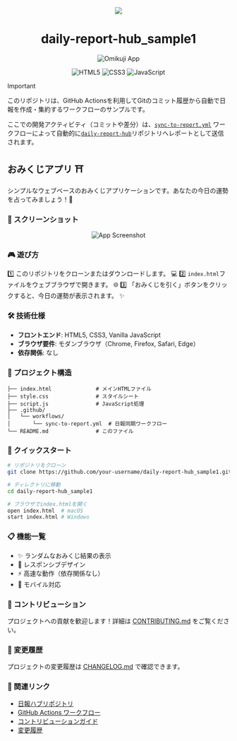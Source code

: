 <div align="center">

![](https://github.com/user-attachments/assets/f7afed43-1d98-4886-b2e0-57c99dd7874e)

# daily-report-hub_sample1

![Omikuji App](https://via.placeholder.com/800x200/FF6B6B/FFFFFF?text=🎋+Omikuji+App+⛩️)

<p>
  <img src="https://img.shields.io/badge/HTML5-E34F26?style=for-the-badge&logo=html5&logoColor=white" alt="HTML5">
  <img src="https://img.shields.io/badge/CSS3-1572B6?style=for-the-badge&logo=css3&logoColor=white" alt="CSS3">
  <img src="https://img.shields.io/badge/JavaScript-F7DF1E?style=for-the-badge&logo=javascript&logoColor=black" alt="JavaScript">
</p>

</div>

> [!IMPORTANT]
> このリポジトリは、GitHub Actionsを利用してGitのコミット履歴から自動で日報を作成・集約するワークフローのサンプルです。
>
> ここでの開発アクティビティ（コミットや差分）は、[`sync-to-report.yml`](./.github/workflows/sync-to-report.yml) ワークフローによって自動的に[`daily-report-hub`](https://github.com/Sunwood-ai-labs/daily-report-hub)リポジトリへレポートとして送信されます。

## おみくじアプリ ⛩️

シンプルなウェブベースのおみくじアプリケーションです。あなたの今日の運勢を占ってみましょう！🔮

### 📸 スクリーンショット

<div align="center">

![App Screenshot](https://via.placeholder.com/600x400/F0F0F0/333333?text=🎋+おみくじアプリ+⛩️)

</div>

### 🎮 遊び方

1️⃣ このリポジトリをクローンまたはダウンロードします。 💻
2️⃣ `index.html`ファイルをウェブブラウザで開きます。 🌐
3️⃣ 「おみくじを引く」ボタンをクリックすると、今日の運勢が表示されます。 ✨

### 🛠️ 技術仕様

- **フロントエンド**: HTML5, CSS3, Vanilla JavaScript
- **ブラウザ要件**: モダンブラウザ（Chrome, Firefox, Safari, Edge）
- **依存関係**: なし

### 📁 プロジェクト構造

```
├── index.html              # メインHTMLファイル
├── style.css               # スタイルシート
├── script.js               # JavaScript処理
├── .github/
│   └── workflows/
│       └── sync-to-report.yml  # 日報同期ワークフロー
└── README.md               # このファイル
```

### 🚀 クイックスタート

```bash
# リポジトリをクローン
git clone https://github.com/your-username/daily-report-hub_sample1.git

# ディレクトリに移動
cd daily-report-hub_sample1

# ブラウザでindex.htmlを開く
open index.html  # macOS
start index.html # Windows
```

### 📋 機能一覧

- ✨ ランダムなおみくじ結果の表示
- 🎨 レスポンシブデザイン
- ⚡ 高速な動作（依存関係なし）
- 📱 モバイル対応

### 🤝 コントリビューション

プロジェクトへの貢献を歓迎します！詳細は [CONTRIBUTING.md](./CONTRIBUTING.md) をご覧ください。

### 📝 変更履歴

プロジェクトの変更履歴は [CHANGELOG.md](./CHANGELOG.md) で確認できます。

### 🔗 関連リンク

- [日報ハブリポジトリ](https://github.com/Sunwood-ai-labs/daily-report-hub)
- [GitHub Actions ワークフロー](./.github/workflows/sync-to-report.yml)
- [コントリビューションガイド](./CONTRIBUTING.md)
- [変更履歴](./CHANGELOG.md)